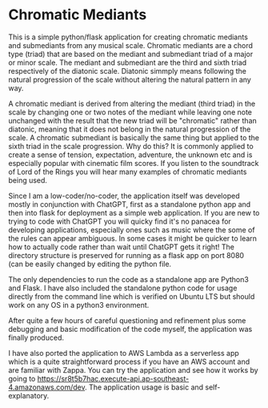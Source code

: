 # Chromatic Mediants
 This is a simple python/flask application for creating chromatic mediants and submediants from any musical scale.
 Chromatic mediants are a chord type (triad) that are based on the mediant and submediant triad of a major or minor scale. The mediant and submediant are the third and sixth triad respectively of the diatonic scale. Diatonic simmply means following the natural progression of the scale without altering the natural pattern in any way.

 A chromatic mediant is derived from altering the mediant (third triad) in the scale by changing one or two notes of the mediant while leaving one note unchanged with the result that the new triad will be "chromatic" rather than diatonic, meaning that it does not belong in the natural progression of the scale. A chromatic submediant is basically the same thing but applied to the sixth triad in the scale progression. Why do this? It is commonly applied to create a sense of tension, expectation, adventure, the unknown etc and is especially popular with cinematic film scores. If you listen to the soundtrack of Lord of the Rings you will hear many examples of chromatic mediants being used.

 Since I am a low-coder/no-coder, the application itself was developed mostly in conjunction with ChatGPT, first as a standalone python app and then into flask for deployment as a simple web application. If you are new to trying to code with ChatGPT you will quicky find it's no panacea for developing applications, especially ones such as music where the some of the rules can appear ambiguous. In some cases it might be quicker to learn how to actually code rather than wait until ChatGPT gets it right! The directory structure is preserved for running as a flask app on port 8080 (can be easily changed by editing the python file.

 The only dependencies to run the code as a standalone app are Python3 and Flask. I have also included the standalone python code for usage directly from the command line which is verified on Ubuntu LTS but should work on any OS in a python3 environment.

 After quite a few hours of careful questioning and refinement plus some debugging and basic modification of the code myself, the application was finally produced.

 I have also ported the application to AWS Lambda as a serverless app which is a quite straightforward process if you have an AWS account and are familiar with Zappa. You can try the application and see how it works by going to https://sr8t5b7hac.execute-api.ap-southeast-4.amazonaws.com/dev. The application usage is basic and self-explanatory.
